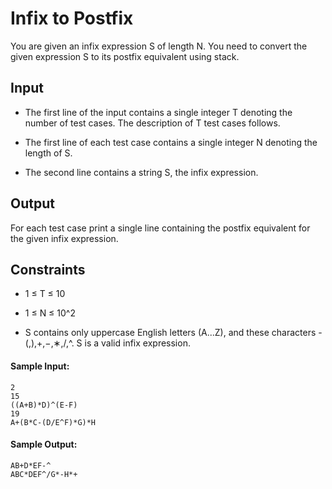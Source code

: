 <h1>Infix to Postfix</h1>

<p>
You are given an infix expression S of length N. You need to convert the given expression S to its postfix equivalent using stack.

</p>

<h2>Input</h2>
<p>

- The first line of the input contains a single integer T denoting the number of test cases. The description of T test cases follows.

- The first line of each test case contains a single integer N denoting the length of S.

- The second line contains a string S, the infix expression.

</p>

<h2>Output</h2>
<p>
For each test case print a single line containing the postfix equivalent for the given infix expression.
</p>

<h2>Constraints</h2>

- 1 ≤ T ≤ 10

- 1 ≤ N ≤ 10^2

- S contains only uppercase English letters (A...Z), and these characters - (,),+,−,∗,/,^. S is a valid infix expression.

#### Sample Input:

```
2
15
((A+B)*D)^(E-F)
19
A+(B*C-(D/E^F)*G)*H

```

#### Sample Output:

```
AB+D*EF-^
ABC*DEF^/G*-H*+

```
